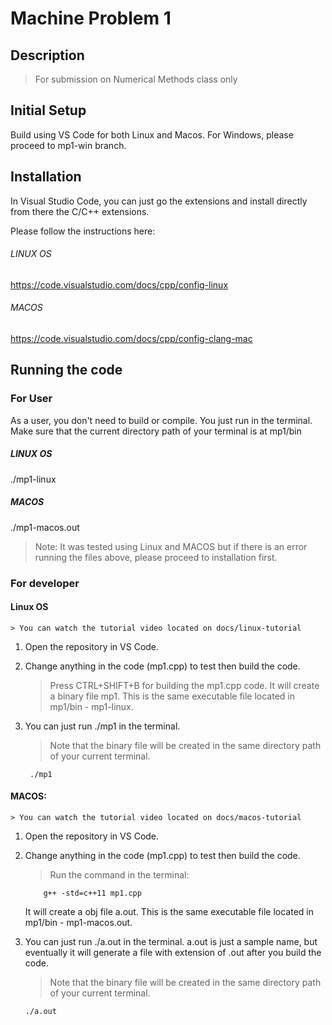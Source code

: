 # Machine Problem 1

## Description

> For submission on Numerical Methods class only

## Initial Setup

Build using VS Code for both Linux and Macos. For Windows, please proceed to mp1-win branch.

## Installation

In Visual Studio Code, you can just go the extensions and install directly from there the C/C++ extensions.

Please follow the instructions here:

###### LINUX OS
https://code.visualstudio.com/docs/cpp/config-linux

###### MACOS
https://code.visualstudio.com/docs/cpp/config-clang-mac

## Running the code

### For User
As a user, you don't need to build or compile. You just run in the terminal. Make sure that the current directory path of your terminal is at mp1/bin

##### LINUX OS

./mp1-linux

##### MACOS

./mp1-macos.out


> Note: It was tested using Linux and MACOS but if there is an error running the files above, please proceed to installation first.


### For developer


#### Linux OS
    > You can watch the tutorial video located on docs/linux-tutorial

1. Open the repository in VS Code.
2. Change anything in the code (mp1.cpp) to test then build the code.

    > Press CTRL+SHIFT+B for building the mp1.cpp code. It will create a binary file mp1. This is the same executable file located in mp1/bin - mp1-linux.

3. You can just run ./mp1 in the terminal. 
    > Note that the binary file will be created in the same directory path of your current terminal.
    ```
     ./mp1
    ```

#### MACOS:
    > You can watch the tutorial video located on docs/macos-tutorial


1. Open the repository in VS Code.
2. Change anything in the code (mp1.cpp) to test then build the code.

    > Run the command in the terminal:
    ```
        g++ -std=c++11 mp1.cpp
    ```
    
     It will create a obj file a.out. This is the same executable file located in mp1/bin - mp1-macos.out.
    
3. You can just run ./a.out in the terminal. a.out is just a sample name, but eventually it will generate a file with extension of .out after you build the code. 
    > Note that the binary file will be created in the same directory path of your current terminal.
    ```
    ./a.out
    ```
